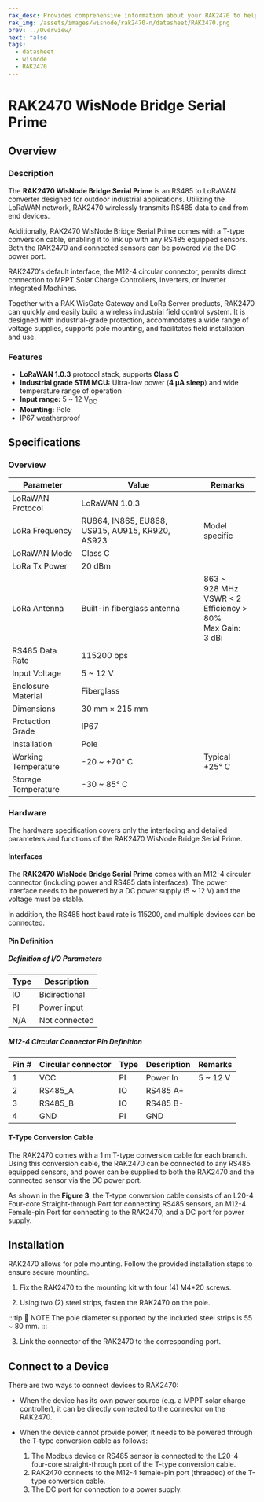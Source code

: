 ```yaml
---
rak_desc: Provides comprehensive information about your RAK2470 to help you use it. This information includes technical specifications, characteristics, and requirements, and it also discusses the device components.
rak_img: /assets/images/wisnode/rak2470-n/datasheet/RAK2470.png
prev: ../Overview/
next: false
tags:
  - datasheet
  - wisnode
  - RAK2470
---
```


# RAK2470 WisNode Bridge Serial Prime

## Overview

<rk-img
src="/assets/images/wisnode/rak2470-n/datasheet/1.rak2470-overview.png"
width="35%"
caption="RAK2470 overview"
/>

### Description

The **RAK2470 WisNode Bridge Serial Prime** is an RS485 to LoRaWAN converter designed for outdoor industrial applications. Utilizing the LoRaWAN network, RAK2470 wirelessly transmits RS485 data to and from end devices.

Additionally, RAK2470 WisNode Bridge Serial Prime comes with a T-type conversion cable, enabling it to link up with any RS485 equipped sensors. Both the RAK2470 and connected sensors can be powered via the DC power port.

RAK2470's default interface, the M12-4 circular connector, permits direct connection to MPPT Solar Charge Controllers, Inverters, or Inverter Integrated Machines.

Together with a RAK WisGate Gateway and LoRa Server products, RAK2470 can quickly and easily build a wireless industrial field control system. It is designed with industrial-grade protection, accommodates a wide range of voltage supplies, supports pole mounting, and facilitates field installation and use.

### Features

- **LoRaWAN 1.0.3** protocol stack, supports **Class C**
- **Industrial grade STM MCU:** Ultra-low power (**4&nbsp;µA sleep**) and wide temperature range of operation
- **Input range:** 5 ~ 12&nbsp;V<sub>DC</sub>
- **Mounting:** Pole
- IP67 weatherproof

## Specifications

### Overview

| Parameter           | Value                                           | Remarks                                                                    |
| ------------------- | ----------------------------------------------- | -------------------------------------------------------------------------- |
| LoRaWAN Protocol    | LoRaWAN 1.0.3                                   |                                                                            |
| LoRa Frequency      | RU864, IN865, EU868, US915, AU915, KR920, AS923 | Model specific                                                             |
| LoRaWAN Mode        | Class C                                         |                                                                            |
| LoRa Tx Power       | 20&nbsp;dBm                                     |                                                                            |
| LoRa Antenna        | Built-in fiberglass antenna                     | 863 ~ 928&nbsp;MHz<br>VSWR < 2<br>Efficiency > 80%<br>Max Gain: 3&nbsp;dBi |
| RS485 Data Rate     | 115200&nbsp;bps                                 |                                                                            |
| Input Voltage       | 5 ~ 12&nbsp;V                                   |                                                                            |
| Enclosure Material  | Fiberglass                                      |                                                                            |
| Dimensions          | 30&nbsp;mm × 215&nbsp;mm                        |                                                                            |
| Protection Grade    | IP67                                            |                                                                            |
| Installation        | Pole                                            |                                                                            |
| Working Temperature | -20 ~ +70°&nbsp;C                               | Typical +25°&nbsp;C                                                        |
| Storage Temperature | -30 ~ 85°&nbsp;C                                |                                                                            |

### Hardware

The hardware specification covers only the interfacing and detailed parameters and functions of the RAK2470 WisNode Bridge Serial Prime.

#### Interfaces

The **RAK2470 WisNode Bridge Serial Prime** comes with an M12-4 circular connector (including power and RS485 data interfaces). The power interface needs to be powered by a DC power supply (5 ~ 12&nbsp;V) and the voltage must be stable.

In addition, the RS485 host baud rate is 115200, and multiple devices can be connected.

#### Pin Definition

##### Definition of I/O Parameters

| Type | Description   |
| ---- | ------------- |
| IO   | Bidirectional |
| PI   | Power input   |
| N/A  | Not connected |

##### M12-4 Circular Connector Pin Definition

<rk-img
src="/assets/images/wisnode/rak2470-n/datasheet/3.m12-4-connector-pin-definition.png"
width="35%"
caption="M12-4 connector pin definition"
/>

| Pin # | Circular connector | Type | Description | Remarks       |
| ----- | ------------------ | ---- | ----------- | ------------- |
| 1     | VCC                | PI   | Power In    | 5 ~ 12&nbsp;V |
| 2     | RS485_A            | IO   | RS485 A+    |               |
| 3     | RS485_B            | IO   | RS485 B-    |               |
| 4     | GND                | PI   | GND         |               |

#### T-Type Conversion Cable

The RAK2470 comes with a 1&nbsp;m T-type conversion cable for each branch. Using this conversion cable, the RAK2470 can be connected to any RS485 equipped sensors, and power can be supplied to both the RAK2470 and the connected sensor via the DC power port.

As shown in the **Figure 3**, the T-type conversion cable consists of an L20-4 Four-core Straight-through Port for connecting RS485 sensors, an M12-4 Female-pin Port for connecting to the RAK2470, and a DC port for power supply.

<rk-img
src="/assets/images/wisnode/rak2470-n/datasheet/4.t-type-conversion-cable.png"
width="70%"
caption="T-type conversion cable"
/>

## Installation

RAK2470 allows for pole mounting. Follow the provided installation steps to ensure secure mounting.

1. Fix the RAK2470 to the mounting kit with four (4) M4\*20 screws.

<rk-img
src="/assets/images/wisnode/rak2470-n/datasheet/5.fixing-the-device-to-the-mounting-kit.png"
width="30%"
caption="Fixing the device to the mounting kit"
/>

2. Using two (2) steel strips, fasten the RAK2470 on the pole.

<rk-img
src="/assets/images/wisnode/rak2470-n/datasheet/6.using-the-steel-strips.png"
width="45%"
caption="Using the steel strips"
/>

:::tip 📝 NOTE
The pole diameter supported by the included steel strips is 55 ~ 80&nbsp;mm.
:::

3. Link the connector of the RAK2470 to the corresponding port.

<rk-img
src="/assets/images/wisnode/rak2470-n/datasheet/7.adding-the-connector.png"
width="45%"
caption="Adding the connector"
/>

## Connect to a Device

There are two ways to connect devices to RAK2470:

- When the device has its own power source (e.g. a MPPT solar charge controller), it can be directly connected to the connector on the RAK2470.
- When the device cannot provide power, it needs to be powered through the T-type conversion cable as follows:

  1. The Modbus device or RS485 sensor is connected to the L20-4 four-core straight-through port of the T-type conversion cable.
  2. RAK2470 connects to the M12-4 female-pin port (threaded) of the T-type conversion cable.
  3. The DC port for connection to a power supply.

<rk-img
src="/assets/images/wisnode/rak2470-n/datasheet/8.connecting-the-bridge-to-a-device.png"
width="80%"
caption="Connecting the bridge to a device"
/>
